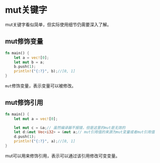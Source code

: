 # mut关键字

mut关键字看似简单，但实际使用细节仍需要深入了解。

## mut修饰变量

```rust
fn main() {
    let a = vec![0];
    let mut b = a;
    b.push(1);
    println!("{:?}", b);//[0, 1]
}
```

`mut`修饰变量，表示变量可以被修改。

## mut修饰引用

```rust
fn main() {
    let mut a = vec![0];

    let mut c = &a;// 虽然编译器不报错，但是这里的mut是无效的
    let d:&mut Vec<i32> = &mut a;// mut引用值的来源为mut变量或者mut引用值
    d.push(1);
    println!("{:?}", a);//[0, 1]
}
```

mut可以用来修饰引用，表示可以通过该引用修改可变变量。
